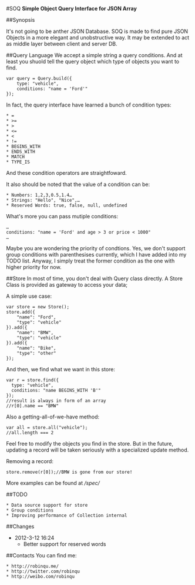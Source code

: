 #SOQ
**Simple Object Query Interface for JSON Array**

##Synopsis

It's not going to be anther JSON Database. SOQ is made to find pure JSON Objects in a more elegant and unobstructive way. It may be extended to act as middle layer between client and server DB.

##Query Language
We accept a simple string a query conditions. And at least you shuold tell the query object which type of objects you want to find.

	var query = Query.build({
		type: "vehicle",
		conditions: "name = 'Ford'"
	});
	
In fact, the query interface have learned a bunch of condition types:

	* =
	* >=
	* >
	* <=
	* <
	* !=
	* BEGINS_WITH
	* ENDS_WITH
	* MATCH
	* TYPE_IS

And these condition operators are straightfoward.

It also should be noted that the value of a condition can be:

	* Numbers: 1,2,3,0.5,1.4…
	* Strings: "Hello", "Nice",…
	* Reserved Words: true, false, null, undefined
	
What's more you can pass mutiple conditions:

	…
	conditions: "name = 'Ford' and age > 3 or price < 1000"
	…
	
Maybe you are wondering the priority of condtions. Yes, we don't support group conditions with parenthesises currently, which I have added into my TODO list. Anyway, I simply treat the former condition as the one with higher priority for now.

##Store
In most of time, you don't deal with Query class directly. A Store Class is provided as gateway to access your data;

A simple use case:

	var store = new Store();
	store.add({
		"name": "Ford",
		"type": "vehicle"
	}).add({
		"name": "BMW",
		"type": "vehicle"
    }).add({
		"name": "Bike",
		"type": "other"
    });

And then, we find what we want in this store:

    var r = store.find({
      type: "vehicle",
      conditions: "name BEGINS_WITH 'B'"
    });
    //result is always in form of an array
    //r[0].name == "BMW"

Also a getting-all-of-we-have method:
	
	var all = store.all("vehicle");
	//all.length === 2

Feel free to modify the objects you find in the store. But in the future, updating a record will be taken seriously with a specialized update method.

Removing a record:
	
	store.remove(r[0]);//BMW is gone from our store!
	
More examples can be found at */spec/*
	
##TODO

	* Data source support for store
	* Group conditions
	* Improving performance of Collection internal

##Changes
  * 2012-3-12 16:24
    * Better support for reserved words
	
##Contacts
You can find me:

	* http://robinqu.me/
	* http://twitter.com/robinqu
	* http://weibo.com/robinqu
	